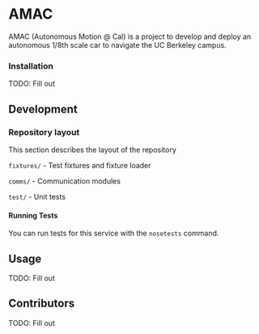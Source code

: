 # AMAC

AMAC (Autonomous Motion @ Cal) is a project to develop and deploy an autonomous 1/8th scale car to navigate the UC Berkeley campus.

### Installation

TODO: Fill out

## Development

### Repository layout
This section describes the layout of the repository

`fixtures/` - Test fixtures and fixture loader

`comms/` - Communication modules

`test/` - Unit tests


#### Running Tests

You can run tests for this service with the `nosetests` command.

## Usage

TODO: Fill out

## Contributors

TODO: Fill out


